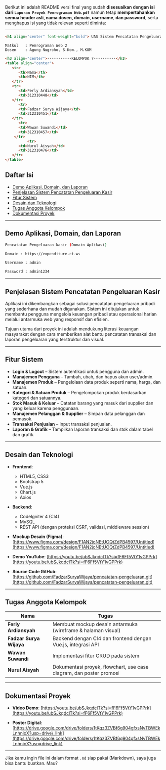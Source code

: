 Berikut ini adalah README versi final yang sudah **disesuaikan dengan isi dari `Laporan Proyek Pemrograman Web.pdf`** namun tetap **mempertahankan semua header asli, nama dosen, domain, username, dan password**, serta menghapus isi yang tidak relevan seperti diminta:

---

```html
<h1 align="center" font-weight="bold"> UAS Sistem Pencatatan Pengeluaran Kasir</h1>
```

```
Matkul   : Pemrograman Web 2
Dosen    : Agung Nugroho, S.Kom., M.KOM
```

```html
<h3 align="center">-----------KELOMPOK 7----------</h3>
<table align="center">
   <tr>
      <th>Nama</th>
      <th>NIM</th>
   </tr>
   <tr>
      <td>Ferly Ardiansyah</td>
      <td>312310448</td>
   </tr>
      <tr>
      <td>Fadzar Surya Wijaya</td>
      <td>312310451</td>
   </tr>
      <tr>
      <td>Wawan Suwandi</td>
      <td>312310457</td>
    </tr>
          <tr>
      <td>Nurul Aisyah</td>
      <td>312310476</td>
   </tr>
</table>
```

## **Daftar Isi**

* [Demo Aplikasi, Domain, dan Laporan](#demo-aplikasi-domain-dan-laporan)
* [Penjelasan Sistem Pencatatan Pengeluaran Kasir](#penjelasan-sistem-pencatatan-pengeluaran-kasir)
* [Fitur Sistem](#fitur-sistem)
* [Desain dan Teknologi](#desain-dan-teknologi)
* [Tugas Anggota Kelompok](#tugas-anggota-kelompok)
* [Dokumentasi Proyek](#dokumentasi-proyek)

---

## Demo Aplikasi, Domain, dan Laporan

```bash
Pencatatan Pengeluaran kasir (Domain Aplikasi)

Domain : https://expenditure.ct.ws

Username : admin

Password : admin1234
```

---

## Penjelasan Sistem Pencatatan Pengeluaran Kasir

Aplikasi ini dikembangkan sebagai solusi pencatatan pengeluaran pribadi yang sederhana dan mudah digunakan. Sistem ini ditujukan untuk membantu pengguna mengelola keuangan pribadi atau operasional harian melalui antarmuka web yang responsif dan efisien.

Tujuan utama dari proyek ini adalah mendukung literasi keuangan masyarakat dengan cara memberikan alat bantu pencatatan transaksi dan laporan pengeluaran yang terstruktur dan visual.

---

## Fitur Sistem

* **Login & Logout** – Sistem autentikasi untuk pengguna dan admin.
* **Manajemen Pengguna** – Tambah, ubah, dan hapus akun user/admin.
* **Manajemen Produk** – Pengelolaan data produk seperti nama, harga, dan satuan.
* **Kategori & Satuan Produk** – Pengelompokan produk berdasarkan kategori dan satuannya.
* **Stok Masuk & Keluar** – Catatan barang yang masuk dari supplier dan yang keluar karena penggunaan.
* **Manajemen Pelanggan & Supplier** – Simpan data pelanggan dan pemasok.
* **Transaksi Penjualan** – Input transaksi penjualan.
* **Laporan & Grafik** – Tampilkan laporan transaksi dan stok dalam tabel dan grafik.

---

## Desain dan Teknologi

* **Frontend**:

  * HTML5, CSS3
  * Bootstrap 5
  * Vue.js
  * Chart.js
  * Axios

* **Backend**:

  * CodeIgniter 4 (CI4)
  * MySQL
  * REST API (dengan proteksi CSRF, validasi, middleware session)

* **Mockup Desain (Figma)**:
  [https://www.figma.com/design/F1AN2joNEtUOQtZdPB4597/Untitled](https://www.figma.com/design/F1AN2joNEtUOQtZdPB4597/Untitled)

* **Demo YouTube**:
  [https://youtu.be/ubSJkqdclTk?si=fF6Ff5VtY1vGPPrk](https://youtu.be/ubSJkqdclTk?si=fF6Ff5VtY1vGPPrk)

* **Source Code GitHub**:
  [https://github.com/FadzarSuryaWijaya/pencatatan-pengeluaran.git](https://github.com/FadzarSuryaWijaya/pencatatan-pengeluaran.git)

---

## Tugas Anggota Kelompok

| Nama                    | Tugas                                                               |
| ----------------------- | ------------------------------------------------------------------- |
| **Ferly Ardiansyah**    | Membuat mockup desain antarmuka (wireframe & halaman visual)        |
| **Fadzar Surya Wijaya** | Backend dengan CI4 dan frontend dengan Vue.js, integrasi API        |
| **Wawan Suwandi**       | Implementasi fitur CRUD pada sistem                                 |
| **Nurul Aisyah**        | Dokumentasi proyek, flowchart, use case diagram, dan poster promosi |

---

## Dokumentasi Proyek

* **Video Demo**:
  [https://youtu.be/ubSJkqdclTk?si=fF6Ff5VtY1vGPPrk](https://youtu.be/ubSJkqdclTk?si=fF6Ff5VtY1vGPPrk)

* **Poster Digital**:
  [https://drive.google.com/drive/folders/1tKqz3ZVBf6g904gfxsNvTBWEkLnhnioX?usp=drive\_link](https://drive.google.com/drive/folders/1tKqz3ZVBf6g904gfxsNvTBWEkLnhnioX?usp=drive_link)

---

Jika kamu ingin file ini dalam format `.md` siap pakai (Markdown), saya juga bisa bantu buatkan. Mau?
